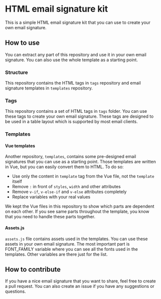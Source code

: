 # HTML email signature kit

This is a simple HTML email signature kit that you can use to create your own email signature.

## How to use

You can extract any part of this repository and use it in your own email signature. You can also use the whole template as a starting point.

### Structure

This repository contains the HTML tags in `tags` repository and email signature templates in `templates` repository.

### Tags

This repository contains a set of HTML tags in `tags` folder. You can use these tags to create your own email signature. These tags are designed to be used in a table layout which is supported by most email clients.

### Templates

#### Vue templates

Another repository, `templates`, contains some pre-designed email signatures that you can use as a starting point. Those templates are written in Vue, but you can easily convert them to HTML. To do so:

- Use only the content in `template` tag from the Vue file, not the `template` itself
- Remove `:` in front of `styles`, `width` and other attributes
- Remove `v-if`, `v-else-if` and `v-else` attributes completely
- Replace variables with your real values

We kept the Vue files in this repository to show which parts are dependent on each other. If you see same parts throughout the template, you know that you need to handle these parts together.

#### Assets.js

`assets.js` file contains assets used in the templates. You can use these assets in your own email signature. The most important part is FONT_FAMILY variable where you can see all the fonts used in the templates. Other variables are there just for the list.

## How to contribute

If you have a nice email signature that you want to share, feel free to create a pull request. You can also create an issue if you have any suggestions or questions.

